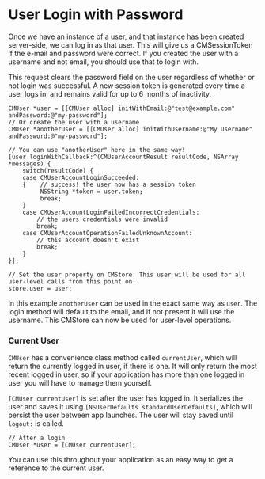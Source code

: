 # User Login with Password

Once we have an instance of a user, and that instance has been created server-side, we can log in as that user. This will give us a CMSessionToken if the e-mail and password were correct. If you created the user with a username and not email, you should use that to login with.

This request clears the password field on the user regardless of whether or not login was successful. A new session token is generated every time a user logs in, and remains valid for up to 6 months of inactivity.

```objc 
CMUser *user = [[CMUser alloc] initWithEmail:@"test@example.com" andPassword:@"my-password"];
// Or create the user with a username
CMUser *anotherUser = [[CMUser alloc] initWithUsername:@"My Username" andPassword:@"my-password"];
 
// You can use "anotherUser" here in the same way!
[user loginWithCallback:^(CMUserAccountResult resultCode, NSArray *messages) {
    switch(resultCode) {
    case CMUserAccountLoginSucceeded:
    {    // success! the user now has a session token
         NSString *token = user.token;
         break;
    }
    case CMUserAccountLoginFailedIncorrectCredentials:
        // the users credentials were invalid
        break;
    case CMUserAccountOperationFailedUnknownAccount:
        // this account doesn't exist
        break;
    }
}];
 
// Set the user property on CMStore. This user will be used for all user-level calls from this point on.
store.user = user;
```

In this example `anotherUser` can be used in the exact same way as `user`. The login method will default to the email, and if not present it will use the username. This CMStore can now be used for user-level operations.

### Current User

`CMUser` has a convenience class method called `currentUser`, which will return the currently logged in user, if there is one. It will only return the most recent logged in user, so if your application has more than one logged in user you will have to manage them yourself.

`[CMUser currentUser]` is set after the user has logged in. It serializes the user and saves it using `[NSUserDefaults standardUserDefaults]`, which will persist the user between app launches. The user will stay saved until `logout:` is called.

```objc
// After a login
CMUser *user = [CMUser currentUser];
```

You can use this throughout your application as an easy way to get a reference to the current user.


